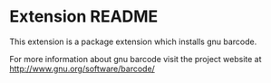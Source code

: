 # Extension README

This extension is a package extension which installs gnu barcode.

For more information about gnu barcode visit the project website at
http://www.gnu.org/software/barcode/

